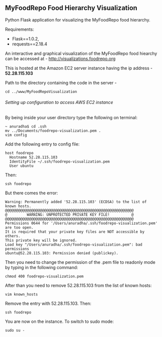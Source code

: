 ## MyFoodRepo Food Hierarchy Visualization

Python Flask application for visualizing the MyFoodRepo food hierarchy.

Requirements:

- Flask==1.0.2,
- requests==2.18.4

An interactive and graphical visualization of the MyFoodRepo food hiearchy can be accessed at - http://visualizations.foodrepo.org

This is hosted at the Amazon EC2 server instance having the ip address - **52.28.115.103**

Path to the directory containing the code in the server - 
```
cd ../www/MyFoodRepoVisualization
```
###### Setting up configuration to access AWS EC2 instance

By being inside your user directory type the following on terminal:
```
~ anuradha$ cd .ssh
mv ../Documents/foodrepo-visualization.pem .
vim config
```
Add the following entry to config file:
```
host foodrepo
  Hostname 52.28.115.103
  IdentityFile ~/.ssh/foodrepo-visualization.pem
  User ubuntu
```
Then:
```
ssh foodrepo
```
But there comes the error:
```
Warning: Permanently added '52.28.115.103' (ECDSA) to the list of known hosts.
@@@@@@@@@@@@@@@@@@@@@@@@@@@@@@@@@@@@@@@@@@@@@@@@@@@@@@@@@@@
@         WARNING: UNPROTECTED PRIVATE KEY FILE!          @
@@@@@@@@@@@@@@@@@@@@@@@@@@@@@@@@@@@@@@@@@@@@@@@@@@@@@@@@@@@
Permissions 0644 for '/Users/anuradha/.ssh/foodrepo-visualization.pem' are too open.
It is required that your private key files are NOT accessible by others.
This private key will be ignored.
Load key "/Users/anuradha/.ssh/foodrepo-visualization.pem": bad permissions
ubuntu@52.28.115.103: Permission denied (publickey).
```
Then you need to change the permission of the .pem file to readonly mode by typing in the following command:
```
chmod 400 foodrepo-visualization.pem
```
After than you need to remove 52.28.115.103 from the list of known hosts:
```
vim known_hosts
```
Remove the entry with 52.28.115.103. Then:
```
ssh foodrepo
```
You are now on the instance. To switch to sudo mode:
```
sudo su -
```
